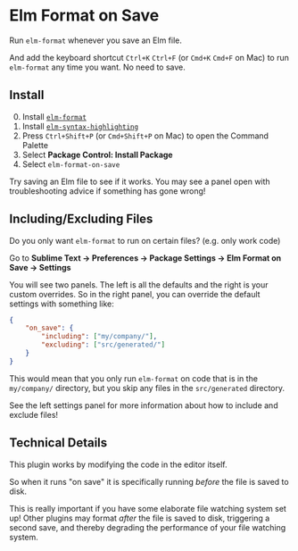 # Elm Format on Save

Run `elm-format` whenever you save an Elm file.

And add the keyboard shortcut `Ctrl+K` `Ctrl+F` (or `Cmd+K` `Cmd+F` on Mac) to run `elm-format` any time you want. No need to save.


## Install

0. Install [`elm-format`](https://github.com/avh4/elm-format)
1. Install [`elm-syntax-highlighting`](https://github.com/evancz/elm-syntax-highlighting)
2. Press `Ctrl+Shift+P` (or `Cmd+Shift+P` on Mac) to open the Command Palette
3. Select **Package Control: Install Package**
4. Select `elm-format-on-save`

Try saving an Elm file to see if it works. You may see a panel open with troubleshooting advice if something has gone wrong!


## Including/Excluding Files

Do you only want `elm-format` to run on certain files? (e.g. only work code)

Go to **Sublime Text -> Preferences -> Package Settings -> Elm Format on Save -> Settings**

You will see two panels. The left is all the defaults and the right is your custom overrides. So in the right panel, you can override the default settings with something like:

```json
{
    "on_save": {
        "including": ["my/company/"],
        "excluding": ["src/generated/"]
    }
}
```

This would mean that you only run `elm-format` on code that is in the `my/company/` directory, but you skip any files in the `src/generated` directory.

See the left settings panel for more information about how to include and exclude files!


## Technical Details

This plugin works by modifying the code in the editor itself.

So when it runs "on save" it is specifically running _before_ the file is saved to disk.

This is really important if you have some elaborate file watching system set up! Other plugins may format _after_ the file is saved to disk, triggering a second save, and thereby degrading the performance of your file watching system.
